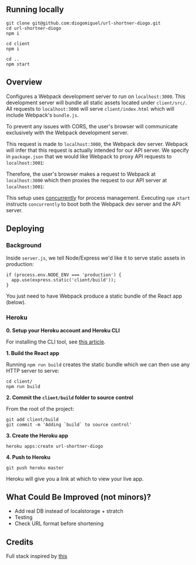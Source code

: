 ## Running locally

```
git clone git@github.com:diogomiguel/url-shortner-diogo.git
cd url-shortner-diogo
npm i

cd client
npm i

cd ..
npm start
```

## Overview

Configures a Webpack development server to run on `localhost:3000`. This development server will bundle all static assets located under `client/src/`. All requests to `localhost:3000` will serve `client/index.html` which will include Webpack's `bundle.js`.

To prevent any issues with CORS, the user's browser will communicate exclusively with the Webpack development server.

This request is made to `localhost:3000`, the Webpack dev server. Webpack will infer that this request is actually intended for our API server. We specify in `package.json` that we would like Webpack to proxy API requests to `localhost:3001`:

Therefore, the user's browser makes a request to Webpack at `localhost:3000` which then proxies the request to our API server at `localhost:3001`:

This setup uses [concurrently](https://github.com/kimmobrunfeldt/concurrently) for process management. Executing `npm start` instructs `concurrently` to boot both the Webpack dev server and the API server.

## Deploying

### Background

Inside `server.js`, we tell Node/Express we'd like it to serve static assets in production:

```
if (process.env.NODE_ENV === 'production') {
  app.use(express.static('client/build'));
}
```

You just need to have Webpack produce a static bundle of the React app (below).

### Heroku

**0. Setup your Heroku account and Heroku CLI**

For installing the CLI tool, see [this article](https://devcenter.heroku.com/articles/heroku-command-line).

**1. Build the React app**

Running `npm run build` creates the static bundle which we can then use any HTTP server to serve:

```
cd client/
npm run build
```

**2. Commit the `client/build` folder to source control**

From the root of the project:

```
git add client/build
git commit -m 'Adding `build` to source control'
```

**3. Create the Heroku app**

```
heroku apps:create url-shortner-diogo
```

**4. Push to Heroku**

```
git push heroku master
```

Heroku will give you a link at which to view your live app.

## What Could Be Improved (not minors)?

* Add real DB instead of localstorage + stratch
* Testing
* Check URL format before shortening

## Credits

Full stack inspired by [this](https://github.com/fullstackreact/food-lookup-demo)

